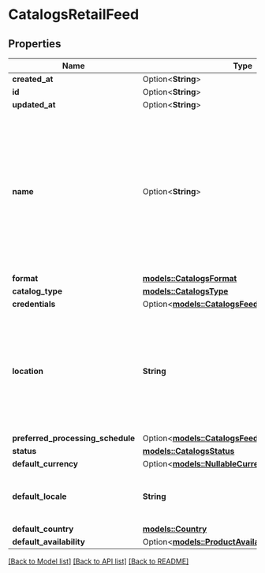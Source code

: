 # CatalogsRetailFeed

## Properties

Name | Type | Description | Notes
------------ | ------------- | ------------- | -------------
**created_at** | Option<**String**> |  | [optional]
**id** | Option<**String**> |  | [optional]
**updated_at** | Option<**String**> |  | [optional]
**name** | Option<**String**> | A human-friendly name associated to a given feed. This value is currently nullable due to historical reasons. It is expected to become non-nullable in the future. | 
**format** | [**models::CatalogsFormat**](CatalogsFormat.md) |  | 
**catalog_type** | [**models::CatalogsType**](CatalogsType.md) |  | 
**credentials** | Option<[**models::CatalogsFeedCredentials**](CatalogsFeedCredentials.md)> |  | 
**location** | **String** | The URL where a feed is available for download. This URL is what Pinterest will use to download a feed for processing. | 
**preferred_processing_schedule** | Option<[**models::CatalogsFeedProcessingSchedule**](CatalogsFeedProcessingSchedule.md)> |  | 
**status** | [**models::CatalogsStatus**](CatalogsStatus.md) |  | 
**default_currency** | Option<[**models::NullableCurrency**](NullableCurrency.md)> |  | 
**default_locale** | **String** | The locale used within a feed for product descriptions. | 
**default_country** | [**models::Country**](Country.md) |  | 
**default_availability** | Option<[**models::ProductAvailabilityType**](ProductAvailabilityType.md)> |  | 

[[Back to Model list]](../README.md#documentation-for-models) [[Back to API list]](../README.md#documentation-for-api-endpoints) [[Back to README]](../README.md)


